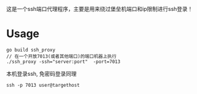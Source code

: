 这是一个ssh端口代理程序，主要是用来绕过堡垒机端口和ip限制进行ssh登录！

# Usage
```shell
go build ssh_proxy 
// 在一个开放7013(或者其他端口)的端口机器上执行
./ssh_proxy -ssh="server:port"  -port=7013
```
本机登录ssh, 免密码登录同理
```shell
ssh -p 7013 user@targethost
```
